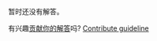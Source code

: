 
暂时还没有解答。

有兴趣[贡献你的解答](https://github.com/BFEdev/BFE.dev-solutions/blob/main/question/difference-between-no-cache-and-no-store_zh.md)吗? [Contribute guideline](https://github.com/BFEdev/BFE.dev-solutions#how-to-contribute)
